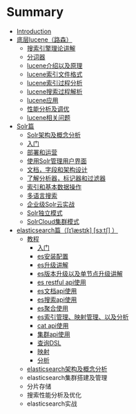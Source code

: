 # Summary

* [Introduction](README.md)
* [底层lucene（路森）](di-ceng-lucene-ff08-lu-sen-ff09.md)
  * [搜索引擎理论讲解](di-ceng-lucene-ff08-lu-sen-ff09/sou-suo-yin-qing-li-lun-jiang-jie.md)
  * [分词器](di-ceng-lucene-ff08-lu-sen-ff09/fen-ci-qi.md)
  * [lucene介绍以及原理](di-ceng-lucene-ff08-lu-sen-ff09/lucenejie-shao-yi-ji-yuan-li.md)
  * [lucene索引文件格式](di-ceng-lucene-ff08-lu-sen-ff09/lucenesuo-yin-wen-jian-ge-shi.md)
  * [lucene索引过程分析](di-ceng-lucene-ff08-lu-sen-ff09/lucenejian-suo-guo-cheng-fen-xi.md)
  * [lucene搜索过程解析](di-ceng-lucene-ff08-lu-sen-ff09/lucenesou-suo-guo-cheng-jie-xi.md)
  * [lucene应用](di-ceng-lucene-ff08-lu-sen-ff09/luceneying-yong.md)
  * [性能分析及调优](di-ceng-lucene-ff08-lu-sen-ff09/xing-neng-fen-xi-ji-diao-you.md)
  * [lucene相关问题](di-ceng-lucene-ff08-lu-sen-ff09/lucenexiang-guan-wen-ti.md)
* [Solr篇](solrpian.md)
  * [Solr架构及概念分析](solrpian/solrjia-gou-ji-gai-nian-fen-xi.md)
  * [入门](solrpian/ru-men.md)
  * [部署和运营](solrpian/bu-shu-he-yun-ying.md)
  * [使用Solr管理用户界面](solrpian/shi-yong-solr-guan-li-yong-hu-jie-mian.md)
  * [文档，字段和架构设计](solrpian/wen-dang-ff0c-zi-duan-he-jia-gou-she-ji.md)
  * [了解分析器，标记器和过滤器](solrpian/le-jie-fen-xi-qi-ff0c-biao-ji-qi-he-guo-lv-qi.md)
  * [索引和基本数据操作](solrpian/suo-yin-de-jian-li-guo-cheng.md)
  * [多语言搜索](solrpian/duo-yu-yan-sou-suo.md)
  * [企业级Solr云实战](solrpian/qi-ye-ji-solr-yun-shi-zhan.md)
  * [Solr独立模式](solrpian/solrdu-li-mo-shi.md)
  * [SolrCloud集群模式](solrpian/solrji-qun-mo-shi.md)
* [elasticsearch篇（\[ɪˈlæstɪk\] \[sɜːtʃ\] ）](elasticsearchpian-ff085b-026a-02c8-l-ae-st-i-k-s-t.md)
  * [教程](elasticsearchpian-ff085b-026a-02c8-l-ae-st-i-k-s-t/jiao-cheng.md)
    * [入门](elasticsearchpian-ff085b-026a-02c8-l-ae-st-i-k-s-t/jiao-cheng/ru-men.md)
    * [es安装配置](elasticsearchpian-ff085b-026a-02c8-l-ae-st-i-k-s-t/jiao-cheng/esan-zhuang-pei-zhi.md)
    * [es升级讲解](elasticsearchpian-ff085b-026a-02c8-l-ae-st-i-k-s-t/jiao-cheng/essheng-ji-jiang-jie.md)
    * [es版本升级以及单节点升级讲解](elasticsearchpian-ff085b-026a-02c8-l-ae-st-i-k-s-t/jiao-cheng/esban-ben-sheng-ji-yi-ji-dan-jie-dian-sheng-ji-jiang-jie.md)
    * [es restful api使用](elasticsearchpian-ff085b-026a-02c8-l-ae-st-i-k-s-t/jiao-cheng/es-restful-apishi-yong.md)
    * [es文档api使用](elasticsearchpian-ff085b-026a-02c8-l-ae-st-i-k-s-t/jiao-cheng/es-wen-dang-api-shi-yong.md)
    * [es搜索api使用](elasticsearchpian-ff085b-026a-02c8-l-ae-st-i-k-s-t/jiao-cheng/essou-suo-api-shi-yong.md)
    * [es聚合使用](elasticsearchpian-ff085b-026a-02c8-l-ae-st-i-k-s-t/jiao-cheng/esju-he-shi-yong.md)
    * [es索引管理、映射管理、以及分析](elasticsearchpian-ff085b-026a-02c8-l-ae-st-i-k-s-t/jiao-cheng/essuo-yin-guan-li-3001-ying-she-guan-li-3001-yi-ji-fen-xi.md)
    * [cat api使用](elasticsearchpian-ff085b-026a-02c8-l-ae-st-i-k-s-t/jiao-cheng/cat-apishi-yong.md)
    * [集群api使用](elasticsearchpian-ff085b-026a-02c8-l-ae-st-i-k-s-t/jiao-cheng/ji-qun-api-shi-yong.md)
    * [查询DSL](elasticsearchpian-ff085b-026a-02c8-l-ae-st-i-k-s-t/jiao-cheng/cha-xun-dsl.md)
    * [映射](elasticsearchpian-ff085b-026a-02c8-l-ae-st-i-k-s-t/jiao-cheng/ying-she.md)
    * [分析](elasticsearchpian-ff085b-026a-02c8-l-ae-st-i-k-s-t/jiao-cheng/fen-xi.md)
  * [elasticsearch架构及概念分析](elasticsearchpian-ff085b-026a-02c8-l-ae-st-i-k-s-t/elasticsearchjia-gou-ji-gai-nian-fen-xi.md)
  * elasticsearch集群搭建及管理
  * 分片存储
  * 搜索性能分析及优化
  * elasticsearch实战

